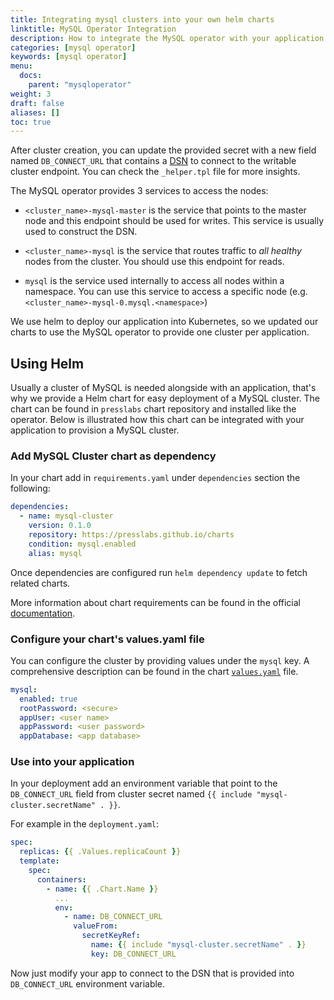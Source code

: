```yaml
---
title: Integrating mysql clusters into your own helm charts
linktitle: MySQL Operator Integration
description: How to integrate the MySQL operator with your application.
categories: [mysql operator]
keywords: [mysql operator]
menu:
  docs:
    parent: "mysqloperator"
weight: 3
draft: false
aliases: []
toc: true
---
```


After cluster creation, you can update the provided secret with a new field named `DB_CONNECT_URL`
that contains a [DSN](https://en.wikipedia.org/wiki/Data_source_name) to connect to the writable
cluster endpoint. You can check the `_helper.tpl` file for more insights.

The MySQL operator provides 3 services to access the nodes:

 * `<cluster_name>-mysql-master` is the service that points to the master node and this endpoint
   should be used for writes. This service is usually used to construct the DSN.

 * `<cluster_name>-mysql` is the service that routes traffic to _all healthy_ nodes from the
   cluster. You should use this endpoint for reads.

 * `mysql` is the service used internally to access all nodes within a namespace. You can use this
   service to access a specific node (e.g. `<cluster_name>-mysql-0.mysql.<namespace>`)

We use helm to deploy our application into Kubernetes, so we updated our charts to use the MySQL
operator to provide one cluster per application.


## Using Helm

Usually a cluster of MySQL is needed alongside with an application, that's why we provide a Helm
chart for easy deployment of a MySQL cluster. The chart can be found in `presslabs` chart repository and
installed like the operator. Below is illustrated how this chart can be integrated with your
application to provision a MySQL cluster.


### Add MySQL Cluster chart as dependency
In your chart add in `requirements.yaml` under `dependencies` section the following:
```yaml
dependencies:
  - name: mysql-cluster
    version: 0.1.0
    repository: https://presslabs.github.io/charts
    condition: mysql.enabled
    alias: mysql

```

Once dependencies are configured run `helm dependency update` to fetch related charts.

More information about chart requirements can be found in the official
[documentation](https://docs.helm.sh/developing_charts/#managing-dependencies-with-requirements-yaml).

### Configure your chart's values.yaml file
You can configure the cluster by providing values under the `mysql` key. A comprehensive description
can be found in the chart
[`values.yaml`](https://github.com/presslabs/mysql-operator/blob/master/hack/charts/mysql-cluster/values.yaml)
file.

```yaml
mysql:
  enabled: true
  rootPassword: <secure>
  appUser: <user name>
  appPassword: <user password>
  appDatabase: <app database>
```

### Use into your application
In your deployment add an environment variable that point to the `DB_CONNECT_URL` field from cluster
secret named `{{ include "mysql-cluster.secretName" . }}`.

For example in the `deployment.yaml`:
```yaml
spec:
  replicas: {{ .Values.replicaCount }}
  template:
    spec:
      containers:
        - name: {{ .Chart.Name }}
          ...
          env:
            - name: DB_CONNECT_URL
              valueFrom:
                secretKeyRef:
                  name: {{ include "mysql-cluster.secretName" . }}
                  key: DB_CONNECT_URL
```

Now just modify your app to connect to the DSN that is provided into `DB_CONNECT_URL` environment
variable.
